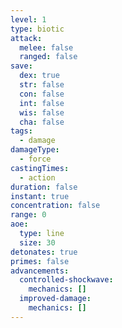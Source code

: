 ```yaml
---
level: 1
type: biotic
attack:
  melee: false
  ranged: false
save:
  dex: true
  str: false
  con: false
  int: false
  wis: false
  cha: false
tags:
  - damage
damageType:
  - force
castingTimes:
  - action
duration: false
instant: true
concentration: false
range: 0
aoe:
  type: line
  size: 30
detonates: true
primes: false
advancements:
  controlled-shockwave:
    mechanics: []
  improved-damage:
    mechanics: []
---
```

